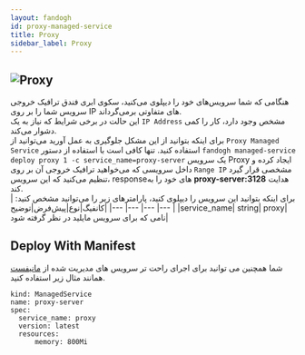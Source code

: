 ```yaml
---
layout: fandogh
id: proxy-managed-service
title: Proxy
sidebar_label: Proxy
---
```

## ![Proxy](/img/docs/proxy-managed-service.png "Proxy")

هنگامی که شما سرویس‌های خود را دیپلوی می‌کنید، سکوی ابری فندق ترافیک خروجی سرویس شما را بر روی IP های متفاوتی برمی‌گرداند.<br>
این حالت در برخی شرایط که نیاز به یک `IP Address` مشخص وجود دارد، کار را کمی دشوار می‌کند.<br>
برای اینکه بتوانید از این مشکل جلوگیری به عمل آورید می‌توانید از `Proxy Managed Service` استفاده کنید. تنها کافی‌ است با استفاده از دستور `fandogh managed-service deploy proxy 1 -c service_name=proxy-server`  یک سرویس Proxy ایجاد کرده و داخل سرویسی که می‌خواهید ترافیک خروجی آن بر روی `Range IP` مشخصی قرار گیرد تنظیم می‌کنید که این سرویس، responseهای خود را به **proxy-server:3128** هدایت  کند.<br>
برای اینکه بتوانید این سرویس را دیپلوی کنید، پارامتر‌های زیر را می‌توانید مشخص کنید:
|کانفیگ|نوع|پیش‌فرض|توضیح|
|---	|---	|---	|---	|
|service_name| string| proxy| نامی که برای سرویس مایلید در نظر گرفته شود|


## Deploy With Manifest
  

شما همچنین می توانید برای اجرای راحت تر سرویس های مدیریت شده از [مانیفست](https://docs.fandogh.cloud/docs/service-manifest.html) همانند مثال زیر استفاده کنید.

```
kind: ManagedService
name: proxy-server
spec:
  service_name: proxy
  version: latest
  resources:
      memory: 800Mi
```
